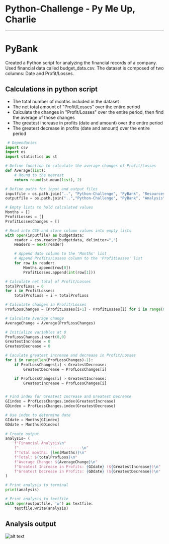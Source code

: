 # Python-Challenge - Py Me Up, Charlie

-----

# PyBank
Created a Python script for analyzing the financial records of a company. Used financial data called budget_data.csv. The dataset is composed of two columns: Date and Profit/Losses.

## Calculations in python script
* The total number of months included in the dataset
* The net total amount of "Profit/Losses" over the entire period
* Calculate the changes in "Profit/Losses" over the entire period, then find the average of those changes
* The greatest increase in profits (date and amount) over the entire period
* The greatest decrease in profits (date and amount) over the entire period

```python
 # Dependacies 
import csv
import os
import statistics as st 

# Define function to calculate the average changes of Profit/Losses
def Average(list):
    # Round to the nearest 
    return round(st.mean(list), 2) 

# Define paths for input and output files
inputfile = os.path.join("..", "Python-Challenge", "PyBank", "Resources", "budget_data.csv")
outputfile = os.path.join("..","Python-Challenge", "PyBank", "Analysis", "analysis.txt")

# Empty lists to hold calculated values
Months = []
ProfitLosses = []
ProfitLossesChanges = []

# Read into CSV and store column values into empty lists
with open(inputfile) as budgetdata:
    reader = csv.reader(budgetdata, delimiter=",")
    Headers = next(reader)

    # Append date column to the 'Months' list
    # Append Profits/Losses column to the 'ProfitLosses' list
    for row in reader:
        Months.append(row[0])
        ProfitLosses.append(int(row[1]))

# Calculate net total of Profit/Losses
totalProfLoss = 0
for i in ProfitLosses:
    totalProfLoss = i + totalProfLoss

# Calculate changes in Profit/Losses 
ProfLossChanges = [ProfitLosses[i+1] - ProfitLosses[i] for i in range(0,len(ProfitLosses)-1)]

# Calculate Average change
AverageChange = Average(ProfLossChanges)

# Initialize variables at 0
ProfLossChanges.insert(0,0)
GreatestIncrease = 0
GreatestDecrease = 0

# Caculate greatest increase and decrease in Profit/Losses
for i in range(len(ProfLossChanges)-1):
    if ProfLossChanges[i] < GreatestDecrease:
        GreatestDecrease = ProfLossChanges[i]

    if ProfLossChanges[i] > GreatestIncrease:
        GreatestIncrease = ProfLossChanges[i]   


# Find index for Greatest Increase and Greatest Decrease
GIindex = ProfLossChanges.index(GreatestIncrease)
GDindex = ProfLossChanges.index(GreatestDecrease)

# Use index to determine date
GIdate = Months[GIindex]
GDdate = Months[GDindex]
    
# Create output
analysis= (
    f"Financial Analysis\n"
    f"----------------------------\n"
    f"Total months: {len(Months)}\n"
    f"Total: ${totalProfLoss}\n"
    f"Average Change: ${AverageChange}\n"
    f"Greatest Increase in Profits: {GIdate} (${GreatestIncrease})\n"
    f"Greatest Decrease in Profits: {GDdate} (${GreatestDecrease})\n"
)

# Print analysis to terminal
print(analysis)

# Print analysis to textfile
with open(outputfile, 'w') as textfile:
    textfile.write(analysis)
```
## Analysis output
![alt text](https://github.com/gnivil/Python-Challenge/blob/b6156db27ed7c5f7bfe181396ef999f39b96b09e/PyBank/Analysis/PyBank%20Analysis.png)